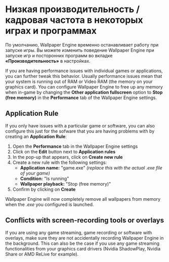 # Низкая производительность / кадровая частота в некоторых играх и программах

По умолчанию, Wallpaper Engine временно останавливает работу при запуске игры. Вы можете изменить поведение Wallpaper Engine при запуске игр и посторонних программ во вкладке **«Производительность»** в настройках.

If you are having performance issues with individual games or applications, you can further tweak this behavior. Usually performance issues mean that your system is running out of RAM or Video RAM (the memory on your graphics card). You can configure Wallpaper Engine to free up any memory when in-game by changing the **Other application fullscreen** option to **Stop (free memory)** in the **Performance** tab of the Wallpaper Engine settings.

## Application Rule

If you only have issues with a particular game or software, you can also configure this just for the sofware that you are having problems with by creating an **Application Rule**:

1. Open the **Performance** tab in the Wallpaper Engine settings
2. Click on the **Edit** button next to **Application rules**
3. In the pop-up that appears, click on **Create new rule**
4. Create a new rule with the following settings:
    * **Application name:** "game.exe" *(replace this with the actual .exe file of your game)*
    * **Condition:** "Is running"
    * **Wallpaper playback:** "Stop (free memory)"
5. Confirm by clicking on **Create**

Wallpaper Engine will now completely remove all wallpapers from memory when the *.exe* you configured is launched.

## Conflicts with screen-recording tools or overlays

If you are using any game streaming, game recording or software with overlays, make sure they are not accidentally recording Wallpaper Engine in the background. This can also be the case if you use any game streaming functionalities from your graphics card drivers (Nvidia ShadowPlay, Nvidia Share or AMD ReLive for example).
